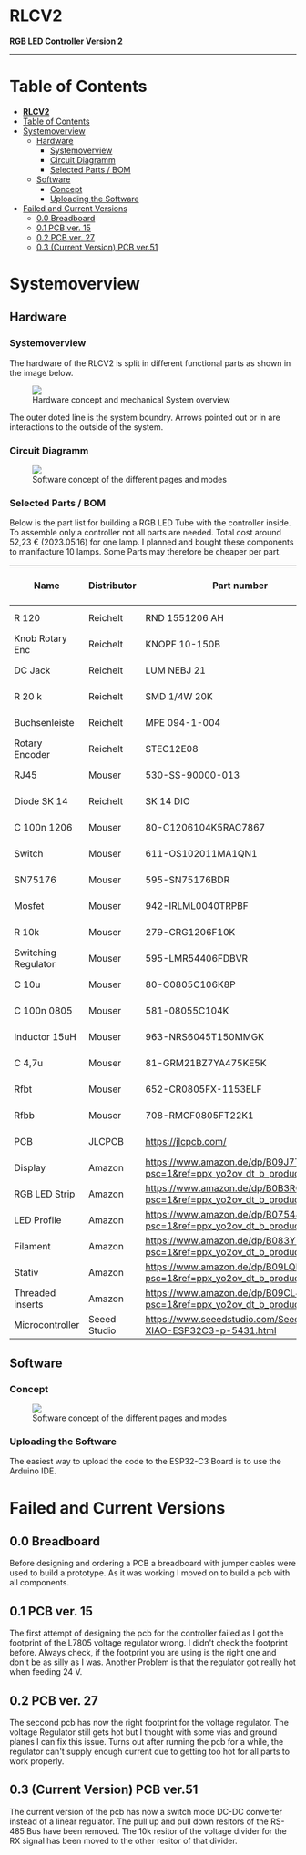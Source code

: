 # **RLCV2**

**RGB LED Controller Version 2**

---
# Table of Contents
- [**RLCV2**](#rlcv2)
- [Table of Contents](#table-of-contents)
- [Systemoverview](#systemoverview)
  - [Hardware](#hardware)
    - [Systemoverview](#systemoverview-1)
    - [Circuit Diagramm](#circuit-diagramm)
    - [Selected Parts / BOM](#selected-parts--bom)
  - [Software](#software)
    - [Concept](#concept)
    - [Uploading the Software](#uploading-the-software)
- [Failed and Current Versions](#failed-and-current-versions)
  - [0.0 Breadboard](#00-breadboard)
  - [0.1 PCB ver. 15](#01-pcb-ver-15)
  - [0.2 PCB ver. 27](#02-pcb-ver-27)
  - [0.3 (Current Version) PCB ver.51](#03-current-version-pcb-ver51)

# Systemoverview

## Hardware

### Systemoverview 

The hardware of the RLCV2 is split in different functional parts as shown in the image below.
<figure class="image">
  <img src="Pictures/Hardware%20and%20System%20overview.svg">
  <figcaption>Hardware concept and mechanical System overview</figcaption>
</figure>
The outer doted line is the system boundry. Arrows pointed out or in are interactions to the outside of the system. 

### Circuit Diagramm
<figure class="image">
  <img src="PDFs/Circuit%20Diagramm.pdf">
  <figcaption>Software concept of the different pages and modes</figcaption>
</figure>

### Selected Parts / BOM
Below is the part list for building a RGB LED Tube with the controller inside. To assemble only a controller not all parts are needed. Total cost around 52,23 € (2023.05.16) for one lamp. I planned and bought these components to manifacture 10 lamps. Some Parts may therefore be cheaper per part.
<table class="tg">
<thead>
  <tr>
    <th class="tg-h6w4">Name</th>
    <th class="tg-h6w4">Distributor</th>
    <th class="tg-h6w4">Part number</th>
    <th class="tg-h6w4">Cost per Part</th>
    <th class="tg-h6w4">Amount</th>
    <th class="tg-h6w4">Cost</th>
  </tr>
</thead>
<tbody>
  <tr>
    <td class="tg-0pky">R 120</td>
    <td class="tg-0pky">Reichelt</td>
    <td class="tg-0pky">RND 1551206 AH</td>
    <td class="tg-0pky">0,02 €</td>
    <td class="tg-0pky">1</td>
    <td class="tg-0pky">0,02 €</td>
  </tr>
  <tr>
    <td class="tg-0pky">Knob Rotary Enc</td>
    <td class="tg-0pky">Reichelt</td>
    <td class="tg-0pky">KNOPF 10-150B</td>
    <td class="tg-0pky">0,16 €</td>
    <td class="tg-0pky">1</td>
    <td class="tg-0pky">0,16 €</td>
  </tr>
  <tr>
    <td class="tg-0pky">DC Jack</td>
    <td class="tg-0pky">Reichelt</td>
    <td class="tg-0pky">LUM NEBJ 21</td>
    <td class="tg-0pky">0,62 €</td>
    <td class="tg-0pky">1</td>
    <td class="tg-0pky">0,62 €</td>
  </tr>
  <tr>
    <td class="tg-0pky">R 20 k</td>
    <td class="tg-0pky">Reichelt</td>
    <td class="tg-0pky">SMD 1/4W 20K</td>
    <td class="tg-0pky">0,06 €</td>
    <td class="tg-0pky">1</td>
    <td class="tg-0pky">0,06 €</td>
  </tr>
  <tr>
    <td class="tg-0pky">Buchsenleiste</td>
    <td class="tg-0pky">Reichelt</td>
    <td class="tg-0pky">MPE 094-1-004</td>
    <td class="tg-0pky">0,21 €</td>
    <td class="tg-0pky">1</td>
    <td class="tg-0pky">0,21 €</td>
  </tr>
  <tr>
    <td class="tg-0pky">Rotary Encoder</td>
    <td class="tg-0pky">Reichelt</td>
    <td class="tg-0pky">STEC12E08</td>
    <td class="tg-0pky">2,35 €</td>
    <td class="tg-0pky">1</td>
    <td class="tg-0pky">2,35 €</td>
  </tr>
  <tr>
    <td class="tg-0pky">RJ45</td>
    <td class="tg-0pky">Mouser</td>
    <td class="tg-0pky">530-SS-90000-013</td>
    <td class="tg-0pky">1,22 €</td>
    <td class="tg-0pky">2</td>
    <td class="tg-0pky">2,44 €</td>
  </tr>
  <tr>
    <td class="tg-0pky">Diode SK 14</td>
    <td class="tg-0pky">Reichelt</td>
    <td class="tg-0pky">SK 14 DIO</td>
    <td class="tg-0pky">0,07 €</td>
    <td class="tg-0pky">1</td>
    <td class="tg-0pky">0,07 €</td>
  </tr>
  <tr>
    <td class="tg-0pky">C 100n 1206</td>
    <td class="tg-0pky">Mouser</td>
    <td class="tg-0pky">80-C1206104K5RAC7867</td>
    <td class="tg-0pky">0,04 €</td>
    <td class="tg-0pky">5</td>
    <td class="tg-0pky">0,19 €</td>
  </tr>
  <tr>
    <td class="tg-0pky">Switch</td>
    <td class="tg-0pky">Mouser</td>
    <td class="tg-0pky">611-OS102011MA1QN1</td>
    <td class="tg-0pky">0,39 €</td>
    <td class="tg-0pky">1</td>
    <td class="tg-0pky">0,39 €</td>
  </tr>
  <tr>
    <td class="tg-0pky">SN75176</td>
    <td class="tg-0pky">Mouser</td>
    <td class="tg-0pky">595-SN75176BDR</td>
    <td class="tg-0pky">1,09 €</td>
    <td class="tg-0pky">1</td>
    <td class="tg-0pky">1,09 €</td>
  </tr>
  <tr>
    <td class="tg-0pky">Mosfet</td>
    <td class="tg-0pky">Mouser</td>
    <td class="tg-0pky">942-IRLML0040TRPBF</td>
    <td class="tg-0pky">0,39 €</td>
    <td class="tg-0pky">3</td>
    <td class="tg-0pky">1,16 €</td>
  </tr>
  <tr>
    <td class="tg-0pky">R 10k</td>
    <td class="tg-0pky">Mouser</td>
    <td class="tg-0pky">279-CRG1206F10K</td>
    <td class="tg-0pky">0,02 €</td>
    <td class="tg-0pky">8</td>
    <td class="tg-0pky">0,19 €</td>
  </tr>
  <tr>
    <td class="tg-0pky">Switching Regulator</td>
    <td class="tg-0pky">Mouser</td>
    <td class="tg-0pky">595-LMR54406FDBVR</td>
    <td class="tg-0pky">0,75 €</td>
    <td class="tg-0pky">1</td>
    <td class="tg-0pky">0,75 €</td>
  </tr>
  <tr>
    <td class="tg-0pky">C 10u</td>
    <td class="tg-0pky">Mouser</td>
    <td class="tg-0pky">80-C0805C106K8P</td>
    <td class="tg-0pky">0,07 €</td>
    <td class="tg-0pky">1</td>
    <td class="tg-0pky">0,07 €</td>
  </tr>
  <tr>
    <td class="tg-0pky">C 100n 0805</td>
    <td class="tg-0pky">Mouser</td>
    <td class="tg-0pky">581-08055C104K</td>
    <td class="tg-0pky">0,04 €</td>
    <td class="tg-0pky">2</td>
    <td class="tg-0pky">0,07 €</td>
  </tr>
  <tr>
    <td class="tg-0pky">Inductor 15uH</td>
    <td class="tg-0pky">Mouser</td>
    <td class="tg-0pky">963-NRS6045T150MMGK</td>
    <td class="tg-0pky">0,24 €</td>
    <td class="tg-0pky">1</td>
    <td class="tg-0pky">0,24 €</td>
  </tr>
  <tr>
    <td class="tg-0pky">C 4,7u</td>
    <td class="tg-0pky">Mouser</td>
    <td class="tg-0pky">81-GRM21BZ7YA475KE5K</td>
    <td class="tg-0pky">0,13 €</td>
    <td class="tg-0pky">1</td>
    <td class="tg-0pky">0,13 €</td>
  </tr>
  <tr>
    <td class="tg-0pky">Rfbt</td>
    <td class="tg-0pky">Mouser</td>
    <td class="tg-0pky">652-CR0805FX-1153ELF</td>
    <td class="tg-0pky">0,03 €</td>
    <td class="tg-0pky">1</td>
    <td class="tg-0pky">0,03 €</td>
  </tr>
  <tr>
    <td class="tg-0pky">Rfbb</td>
    <td class="tg-0pky">Mouser</td>
    <td class="tg-0pky">708-RMCF0805FT22K1</td>
    <td class="tg-0pky">0,02 €</td>
    <td class="tg-0pky">1</td>
    <td class="tg-0pky">0,02 €</td>
  </tr>
  <tr>
    <td class="tg-0pky">PCB</td>
    <td class="tg-0pky">JLCPCB</td>
    <td class="tg-3qbk"><a href="https://jlcpcb.com/" target="_blank" rel="noopener noreferrer">https://jlcpcb.com/</a></td>
    <td class="tg-0pky">0,54 €</td>
    <td class="tg-0pky">1</td>
    <td class="tg-0pky">0,54 €</td>
  </tr>
  <tr>
    <td class="tg-0pky">Display</td>
    <td class="tg-0pky">Amazon</td>
    <td class="tg-3qbk"><a href="https://www.amazon.de/dp/B09J7T5SCL?psc=1&amp;ref=ppx_yo2ov_dt_b_product_details" target="_blank" rel="noopener noreferrer">https://www.amazon.de/dp/B09J7T5SCL?psc=1&amp;ref=ppx_yo2ov_dt_b_product_details</a></td>
    <td class="tg-0pky">2,83 €</td>
    <td class="tg-0pky">1</td>
    <td class="tg-0pky">2,83 €</td>
  </tr>
  <tr>
    <td class="tg-0pky">RGB LED Strip</td>
    <td class="tg-0pky">Amazon</td>
    <td class="tg-3qbk"><a href="https://www.amazon.de/dp/B0B3RQ8LR7?psc=1&amp;ref=ppx_yo2ov_dt_b_product_details" target="_blank" rel="noopener noreferrer">https://www.amazon.de/dp/B0B3RQ8LR7?psc=1&amp;ref=ppx_yo2ov_dt_b_product_details</a></td>
    <td class="tg-0pky">11,20 €</td>
    <td class="tg-0pky">1</td>
    <td class="tg-0pky">11,20 €</td>
  </tr>
  <tr>
    <td class="tg-0pky">LED Profile</td>
    <td class="tg-0pky">Amazon</td>
    <td class="tg-3qbk"><a href="https://www.amazon.de/dp/B07548TMKN?psc=1&amp;ref=ppx_yo2ov_dt_b_product_details" target="_blank" rel="noopener noreferrer">https://www.amazon.de/dp/B07548TMKN?psc=1&amp;ref=ppx_yo2ov_dt_b_product_details</a></td>
    <td class="tg-0pky">11,95 €</td>
    <td class="tg-0pky">1</td>
    <td class="tg-0pky">11,95 €</td>
  </tr>
  <tr>
    <td class="tg-0pky">Filament</td>
    <td class="tg-0pky">Amazon</td>
    <td class="tg-3qbk"><a href="https://www.amazon.de/dp/B083Y5G2GJ?psc=1&amp;ref=ppx_yo2ov_dt_b_product_details" target="_blank" rel="noopener noreferrer">https://www.amazon.de/dp/B083Y5G2GJ?psc=1&amp;ref=ppx_yo2ov_dt_b_product_details</a></td>
    <td class="tg-0pky">5,00 €</td>
    <td class="tg-0pky">1</td>
    <td class="tg-0pky">5,00 €</td>
  </tr>
  <tr>
    <td class="tg-0pky">Stativ</td>
    <td class="tg-0pky">Amazon</td>
    <td class="tg-3qbk"><a href="https://www.amazon.de/dp/B09LQP5XXM?psc=1&amp;ref=ppx_yo2ov_dt_b_product_details" target="_blank" rel="noopener noreferrer">https://www.amazon.de/dp/B09LQP5XXM?psc=1&amp;ref=ppx_yo2ov_dt_b_product_details</a></td>
    <td class="tg-0pky">5,00 €</td>
    <td class="tg-0pky">1</td>
    <td class="tg-0pky">5,00 €</td>
  </tr>
  <tr>
    <td class="tg-0pky">Threaded inserts</td>
    <td class="tg-0pky">Amazon</td>
    <td class="tg-3qbk"><a href="https://www.amazon.de/dp/B09CL453M5?psc=1&amp;ref=ppx_yo2ov_dt_b_product_details" target="_blank" rel="noopener noreferrer">https://www.amazon.de/dp/B09CL453M5?psc=1&amp;ref=ppx_yo2ov_dt_b_product_details</a></td>
    <td class="tg-0pky">0,24 €</td>
    <td class="tg-0pky">2</td>
    <td class="tg-0pky">0,48 €</td>
  </tr>
  <tr>
    <td class="tg-0pky">Microcontroller</td>
    <td class="tg-0pky">Seeed Studio</td>
    <td class="tg-3qbk"><a href="https://www.seeedstudio.com/Seeed-XIAO-ESP32C3-p-5431.html" target="_blank" rel="noopener noreferrer">https://www.seeedstudio.com/Seeed-XIAO-ESP32C3-p-5431.html</a></td>
    <td class="tg-0pky">5,00 €</td>
    <td class="tg-0pky">1</td>
    <td class="tg-0pky">5,00 €</td>
  </tr>
</tbody>
</table>

## Software

### Concept 
<figure class="image">
  <img src="Pictures/Software%20concept.svg">
  <figcaption>Software concept of the different pages and modes</figcaption>
</figure>

### Uploading the Software
The easiest way to upload the code to the ESP32-C3 Board is to use the Arduino IDE. 

# Failed and Current Versions
## 0.0 Breadboard
Before designing and ordering a PCB a breadboard with jumper cables were used to build a prototype. As it was working I moved on to build a pcb with all components.

## 0.1 PCB ver. 15
The first attempt of designing the pcb for the controller failed as I got the footprint of the L7805 voltage regulator wrong. I didn't check the footprint before. Always check, if the footprint you are using is the right one and don't be as silly as I was. 
Another Problem is that the regulator got really hot when feeding 24 V. 
<Picture>

## 0.2 PCB ver. 27
The seccond pcb has now the right footprint for the voltage regulator. The voltage Regulator still gets hot but I thought with some vias and ground planes I can fix this issue. Turns out after running the pcb for a while, the regulator can't supply enough current due to getting too hot for all parts to work properly.

## 0.3 (Current Version) PCB ver.51
The current version of the pcb has now a switch mode DC-DC converter instead of a linear regulator. The pull up and pull down resitors of the RS-485 Bus have been removed. The 10k resitor of the voltage divider for the RX signal has been moved to the other resitor of that divider. 